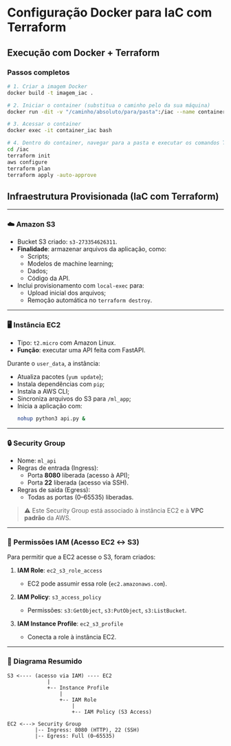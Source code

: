 # Configuração Docker para IaC com Terraform

## Execução com Docker + Terraform

### Passos completos

```bash
# 1. Criar a imagem Docker
docker build -t imagem_iac .

# 2. Iniciar o container (substitua o caminho pelo da sua máquina)
docker run -dit -v "/caminho/absoluto/para/pasta":/iac --name container_iac imagem_iac

# 3. Acessar o container
docker exec -it container_iac bash

# 4. Dentro do container, navegar para a pasta e executar os comandos Terraform
cd /iac
terraform init
aws configure
terraform plan
terraform apply -auto-approve
```

## Infraestrutura Provisionada (IaC com Terraform)

---

### ☁️ Amazon S3

- Bucket S3 criado: `s3-273354626311`.
- **Finalidade**: armazenar arquivos da aplicação, como:
  - Scripts;
  - Modelos de machine learning;
  - Dados;
  - Código da API.
- Inclui provisionamento com `local-exec` para:
  - Upload inicial dos arquivos;
  - Remoção automática no `terraform destroy`.

---

### 🖥️ Instância EC2

- Tipo: `t2.micro` com Amazon Linux.
- **Função**: executar uma API feita com FastAPI.

Durante o `user_data`, a instância:
- Atualiza pacotes (`yum update`);
- Instala dependências com `pip`;
- Instala a AWS CLI;
- Sincroniza arquivos do S3 para `/ml_app`;
- Inicia a aplicação com:
  ```bash
  nohup python3 api.py &
  ```

---

### 🔒 Security Group

- Nome: `ml_api`
- Regras de entrada (Ingress):
  - Porta **8080** liberada (acesso à API);
  - Porta **22** liberada (acesso via SSH).
- Regras de saída (Egress):
  - Todas as portas (0–65535) liberadas.

> ⚠️ Este Security Group está associado à instância EC2 e à **VPC padrão** da AWS.

---

### 👤 Permissões IAM (Acesso EC2 ↔ S3)

Para permitir que a EC2 acesse o S3, foram criados:

1. **IAM Role**: `ec2_s3_role_access`
   - EC2 pode assumir essa role (`ec2.amazonaws.com`).

2. **IAM Policy**: `s3_access_policy`
   - Permissões: `s3:GetObject`, `s3:PutObject`, `s3:ListBucket`.

3. **IAM Instance Profile**: `ec2_s3_profile`
   - Conecta a role à instância EC2.

---

### 📌 Diagrama Resumido

```text
S3 <---- (acesso via IAM) ---- EC2
             |
             +-- Instance Profile
                 |
                 +-- IAM Role
                     |
                     +-- IAM Policy (S3 Access)

EC2 <---> Security Group
         |-- Ingress: 8080 (HTTP), 22 (SSH)
         |-- Egress: Full (0–65535)
```

